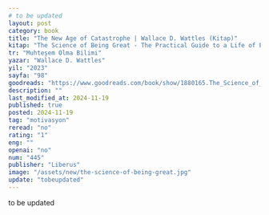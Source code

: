 ```yaml
---
# to be updated
layout: post
category: book
title: "The New Age of Catastrophe | Wallace D. Wattles (Kitap)"
kitap: "The Science of Being Great - The Practical Guide to a Life of Power"
tr: "Muhteşem Olma Bilimi"
yazar: "Wallace D. Wattles"
yil: "2023"
sayfa: "98"
goodreads: "https://www.goodreads.com/book/show/1880165.The_Science_of_Being_Great"
description: ""
last_modified_at: 2024-11-19
published: true
posted: 2024-11-19
tag: "motivasyon"
reread: "no"
rating: "1"
eng: ""
openai: "no"
num: "445"
publisher: "Liberus"
image: "/assets/new/the-science-of-being-great.jpg"
update: "tobeupdated"
---
```


to be updated
